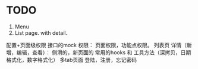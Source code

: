 # TODO
1. Menu
2. List page. with detail.


配置+页面级权限
接口的mock
权限： 页面权限，功能点权限。
列表页
详情（新增，编辑，查看）： 侧滑的，新页面的
常用的hooks 和 工具方法（深拷贝，日期格式化，数字格式化）
多tab页面
登陆，注册，忘记密码